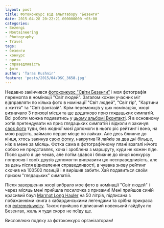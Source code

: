 ```yaml
---
layout: post
title: Фотоконкурс від альптабору "Безенги"
date: 2015-04-28 20:22:21.000000000 +03:00
categories:
- Bezengi
- Moutaineering
- Photography
- Travel
tags:
- безенги
- конкурс
- призи
- справедливість
- фото
author: 'Taras Kushnir'
feature: 'posts/2015/04/DSC_3658.jpg'
---
```


Недавно закінчився [фотоконкурс "Світи Безенги"](http://www.bezengi.ru/ru/photocontest) і моя фотографія перемогла в номінації "Світ людей". Загалом кожен учасник міг відправляти по кілька фото в номінації "Світ людей", "Світ гір", "Картини з життя" та "Світ фантазій". Крім переможців у цих номінаціях, жюрі визначало 3 призові місця та ще додатково приз глядацьких симпатій. Всі роботи можна подивитись у [цьому альбомі Вконтакті](http://vk.com/album-18752447_209947910). Я в основному хотів претендувати на приз глядацьких симпатій і відколи я закинув [своє фото](http://vk.com/photo-18752447_351449947) туди, без жодної моєї допомоги в нього ріс рейтинг і воно, на мою радість, займало перше місце по лайках. Але десь ближче до кінця, хтось закинув [свою фотку](http://vk.com/photo-18752447_353999424), накрутив їй лайків за два дні більше, ніж в мене за місяць. Фотка сама в фотографічному плані взагалі нічого собою не представляє, хоча і зроблена з маршруту, куди не кожен піде. Після цього я ще чекав, але потім здався і ближче до кінця конкурсу попросив і своїх друзів допомогти виправити цю несправедливість, але за день після відновлення справедливості, в чувака знову рейтинг скочив на 100500 позицій і я вирішив забити. Хай подавиться своїм призом "глядацьких" симпатій.

Після завершення жюрі вибрало моє фото в номінації "Світ людей" і через місяць мені прийшла посилочка з призами! Мені прийшов синій красивий баул [Marmot Long Hauler](http://marmot.com/products/details/long-hauler-duffle-bag-medium) на 50 літрів, підписана з побажаннями книга з кабардинськими легендами та срібна прикраса від [extremejuwelry](http://extremejewelry.ru/). Також прийшов підписаний новенький гайдбук по Безенгах, жаль я туди скоро не поїду ще.

Висловлюю подяку за фотоконкурс організаторам!

